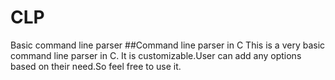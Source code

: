 # CLP
Basic command line parser
##Command line parser in C
This is a very basic command line parser in C. It is customizable.User can add any options based on their need.So feel free to use it.
